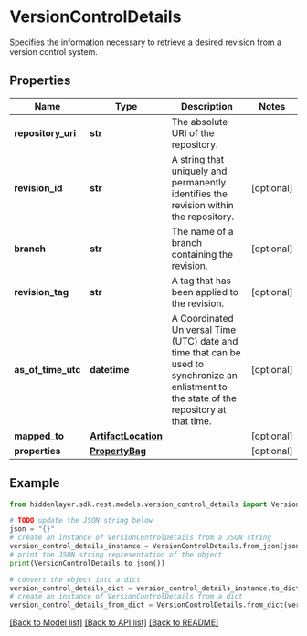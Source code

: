# VersionControlDetails

Specifies the information necessary to retrieve a desired revision from a version control system.

## Properties

Name | Type | Description | Notes
------------ | ------------- | ------------- | -------------
**repository_uri** | **str** | The absolute URI of the repository. | 
**revision_id** | **str** | A string that uniquely and permanently identifies the revision within the repository. | [optional] 
**branch** | **str** | The name of a branch containing the revision. | [optional] 
**revision_tag** | **str** | A tag that has been applied to the revision. | [optional] 
**as_of_time_utc** | **datetime** | A Coordinated Universal Time (UTC) date and time that can be used to synchronize an enlistment to the state of the repository at that time. | [optional] 
**mapped_to** | [**ArtifactLocation**](ArtifactLocation.md) |  | [optional] 
**properties** | [**PropertyBag**](PropertyBag.md) |  | [optional] 

## Example

```python
from hiddenlayer.sdk.rest.models.version_control_details import VersionControlDetails

# TODO update the JSON string below
json = "{}"
# create an instance of VersionControlDetails from a JSON string
version_control_details_instance = VersionControlDetails.from_json(json)
# print the JSON string representation of the object
print(VersionControlDetails.to_json())

# convert the object into a dict
version_control_details_dict = version_control_details_instance.to_dict()
# create an instance of VersionControlDetails from a dict
version_control_details_from_dict = VersionControlDetails.from_dict(version_control_details_dict)
```
[[Back to Model list]](../README.md#documentation-for-models) [[Back to API list]](../README.md#documentation-for-api-endpoints) [[Back to README]](../README.md)


